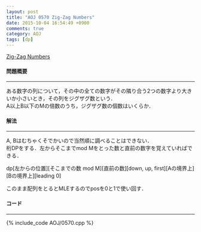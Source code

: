 ```yaml
---
layout: post
title: "AOJ 0570 Zig-Zag Numbers"
date: 2015-10-04 16:54:49 +0900
comments: true
category: AOJ
tags: [dp]
---
```


[Zig-Zag Numbers](http://judge.u-aizu.ac.jp/onlinejudge/description.jsp?id=0570)

#### 問題概要

****

ある数字の列について，その中の全ての数字がその隣り合う2つの数字より大きいか小さいとき，その列をジグザグ数という．  
A以上B以下のMの倍数のうち，ジグザグ数の個数はいくらか．

#### 解法

****

A, Bはむちゃくそでかいので当然順に調べることはできない．  
桁DPをする．左からそこまでmod Mをとった数と直前の数字を覚えていればできる．  
  
dp\[左からの位置\]\[そこまでの数 mod M\]\[直前の数\]\[down, up, first\]\[Aの境界上\]\[Bの境界上\]\[leading 0\]
  
このまま配列をとるとMLEするのでposを0と1で使い回す．

#### コード

****

{% include_code AOJ/0570.cpp %}
